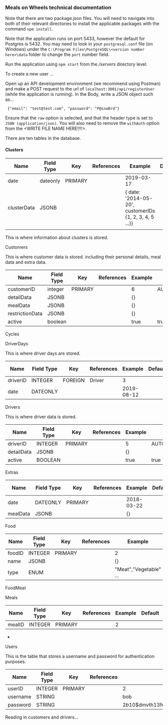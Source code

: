 ### Meals on Wheels technical documentation

Note that there are two package.json files. You will need to navigate into both of their relevant directories to install the applicable packages with the command `npm install`.

Note that the application runs on port 5433, however the default for Postgres is 5432. You may need to look in your `postgresql.conf` file (on Windows) under the `C:\Program Files\PostgreSQL\<version number here>\data` folder to change the `port` number field.

Run the application using `npm start` from the */servers* directory level.

To create a new user ...

Open up an API development environment (we recommend using Postman) and make a POST request to the url of `localhost:3001/api/registerUser` (while the application is running). In the Body, write a JSON object such as...

```
 {"email": "test@test.com", "password": "P@ssw0rd"}
```

Ensure that the `raw` option is selected, and that the header type is set to `JSON (application/json)`. You will also need to remove the `withAuth` option from the <WRITE FILE NAME HERE!!!!>.

There are ten tables in the database.

#### Clusters
| Name        | Field Type | Key     | References | Example                                                | Default | Not null |
|-------------|------------|---------|------------|--------------------------------------------------------|---------|----------|
| date        | dateonly   | PRIMARY |            | 2019-03-17                                             |         | false    |
| clusterData | JSONB      |         |            | { date: '2014-05-20', customerIDs {1, 2, 3, 4, 5 ...}} |         | false    |
|             |            |         |            |                                                        |         |          |

This is where information about clusters is stored.


Customers

This is where customer data is stored. including their personal details, meal data and extra data.

| Name            | Field Type | Key     | References | Example | Default        | Allow null |
|-----------------|------------|---------|------------|---------|----------------|------------|
| customerID      | integer    | PRIMARY |            | 6       | AUTO_INCREMENT | false      |
| detailData      | JSONB      |         |            | {}      |                | false      |
| mealData        | JSONB      |         |            | {}      |                | true       |
| restrictionData | JSONB      |         |            | {}      |                | true       |
| active          | boolean    |         |            | true    | true           | false      |

Cycles


DriverDays

This is where driver days are stored.

| Name     | Field Type | Key     | References | Example    | Default | Allow null |
|----------|------------|---------|------------|------------|---------|------------|
| driverID | INTEGER    | FOREIGN | Driver     | 3          |         | false      |
| date     | DATEONLY   |         |            | 2019-08-12 |         | false      |

Drivers

This is where driver data is stored.

| Name       | Field Type | Key     | References | Example | Default        | Allow null |
|------------|------------|---------|------------|---------|----------------|------------|
| driverID   | INTEGER    | PRIMARY |            | 5       | AUTO_INCREMENT | false      |
| detailData | JSONB      |         |            | {}      |                | false      |
| active     | BOOLEAN    |         |            | true    | true           | false      |

Extras

| Name     | Field Type | Key     | References | Example    | Default | Allow null |
|----------|------------|---------|------------|------------|---------|------------|
| date     | DATEONLY   | PRIMARY |            | 2018-03-22 |         | false      |
| mealData | JSONB      |         |            | {}         |         | false      |

Food

| Name   | Field Type | Key     | References | Example                | Default | Allow null |
|--------|------------|---------|------------|------------------------|---------|------------|
| foodID | INTEGER    | PRIMARY |            | 2                      |         | false      |
| name   | JSONB      |         |            | {}                     |         | false      |
| type   | ENUM       |         |            | "Meat","Vegetable" ... |         | false      |

FoodMeal


Meals

| Name   | Field Type | Key     | References | Example                | Default | Allow null |
|--------|------------|---------|------------|------------------------|---------|------------|
| mealID | INTEGER    | PRIMARY |            | 2                      |         | false      |

* 
Users

This is the table that stores a username and password for authentication purposes.

| Name     | Field Type | Key     | References | Example                                | Default | Allow null |
|----------|------------|---------|------------|----------------------------------------|---------|------------|
| userID   | INTEGER    | PRIMARY |            | 2                                      |         | false      |
| username | STRING     |         |            | bob                                    |         | false      |
| password | STRING     |         |            | $2b$10$dmvth13feabfQK2cYeQNoaiKiGL.Tf5 |         | false      |

Reading in customers and drivers...